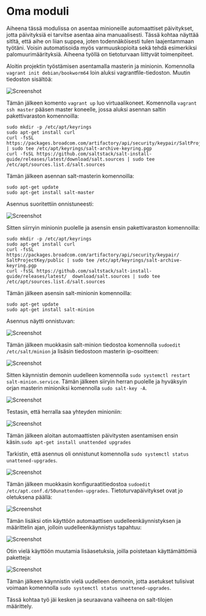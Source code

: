 # Oma moduli

Aiheena tässä modulissa on asentaa minioneille automaattiset päivitykset, jotta päivityksiä ei tarvitse asentaa aina manuaalisesti. Tässä kohtaa näyttää sitltä, että aihe on liian suppea, joten todennäköisesti tulen laajentammaan työtäni. Voisin automatisoida myös varmuuskopioita sekä tehdä esimerkiksi palomuurimäärityksiä. Aiheena työllä on tietoturvaan liittyvät toimenpiteet.  


Aloitin projektin työstämisen asentamalla masterin ja minionin. Komennolla `vagrant init debian/bookworm64` loin aluksi vagrantfile-tiedoston. Muutin tiedoston sisältöä:

![Screenshot](https://github.com/user-attachments/assets/d57f1e9a-2cfe-4a09-b31b-e0a444fa5f5e)

Tämän jälkeen komento `vagrant up` luo virtuaalikoneet. Komennolla `vagrant ssh master` pääsen master koneelle, jossa aluksi asennan saltin pakettivaraston komennoilla: 

    sudo mkdir -p /etc/apt/keyrings
    sudo apt-get install curl
    curl -fsSL https://packages.broadcom.com/artifactory/api/security/keypair/SaltProjectKey/public | sudo tee /etc/apt/keyrings/salt-archive-keyring.pgp
    curl -fsSL https://github.com/saltstack/salt-install-guide/releases/latest/download/salt.sources | sudo tee /etc/apt/sources.list.d/salt.sources

Tämän jälkeen asennan salt-masterin komennoilla:

    sudo apt-get update
    sudo apt-get install salt-master

Asennus suoritettiin onnistuneesti:

![Screenshot](https://github.com/user-attachments/assets/dc433909-2f17-4a25-8f52-063926f13621)

Sitten siirryin minionin puolelle ja asensin ensin pakettivaraston komennoilla: 

    sudo mkdir -p /etc/apt/keyrings
    sudo apt-get install curl
    curl -fsSL https://packages.broadcom.com/artifactory/api/security/keypair/     SaltProjectKey/public | sudo tee /etc/apt/keyrings/salt-archive-keyring.pgp
    curl -fsSL https://github.com/saltstack/salt-install-guide/releases/latest/  download/salt.sources | sudo tee /etc/apt/sources.list.d/salt.sources

Tämän jälkeen asensin salt-minionin komennoilla:

    sudo apt-get update
    sudo apt-get install salt-minion

Asennus näytti onnistuvan:

![Screenshot](https://github.com/user-attachments/assets/7fa42e8d-1563-4ae2-b608-cdc64da3544a)

Tämän jälkeen muokkasin salt-minion tiedostoa komennolla `sudoedit /etc/salt/minion` ja lisäsin tiedostoon masterin ip-osoitteen:

![Screenshot](https://github.com/user-attachments/assets/5f54b620-2ce4-4e60-b964-ea1955fd6b07)

Sitten käynnistin demonin uudelleen komennolla `sudo systemctl restart salt-minion.service`. Tämän jälkeen siiryin herran puolelle ja hyväksyin orjan masterin minioniksi komennolla `sudo salt-key -A`. 

![Screenshot](https://github.com/user-attachments/assets/40935df5-ac25-4ea7-b19e-ef9a51fbde6c)

Testasin, että herralla saa yhteyden minioniin:

![Screenshot](https://github.com/user-attachments/assets/689e4f47-3126-47cf-b6fe-eb4d502b2317)

Tämän jälkeen aloitan automaattisten päivitysten asentamisen ensin käsin.`sudo apt-get install unattended upgrades` 

Tarkistin, että asennus oli onnistunut komennolla `sudo systemctl status unattened-upgrades`. 

![Screenshot](https://github.com/user-attachments/assets/6d2ec899-51ad-4725-821f-e2c47d8a932b)

Tämän jälkeen muokkasin konfiguraatitiedostoa `sudoedit /etc/apt.conf.d/50unattenden-upgrades`. Tietoturvapäivitykset ovat jo oletuksena päällä:

![Screenshot](https://github.com/user-attachments/assets/24322cff-8192-4b23-93eb-5ae9ec871a00)

Tämän lisäksi otin käyttöön automaattisen uudelleenkäynnistyksen ja määrittelin ajan, jolloin uudelleenkäynnistys tapahtuu:

![Screenshot](https://github.com/user-attachments/assets/a0d5d41f-8c69-4b1a-ab72-a2ad7fe4da0e)

Otin vielä käyttöön muutamia lisäasetuksia, joilla poistetaan käyttämättömiä paketteja:

![Screenshot](https://github.com/user-attachments/assets/0e8c6fbf-263e-4966-b633-a8ffe15487ea)

Tämän jälkeen käynnistin vielä uudelleen demonin, jotta asetukset tulisivat voimaan komennolla `sudo systemctl status unattened-upgrades`. 

Tässä kohtaa työ jäi kesken ja seuraavana vaiheena on salt-tilojen määrittely.





















